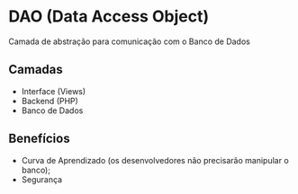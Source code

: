 # DAO (Data Access Object)

Camada de abstração para comunicação com o Banco de Dados

## Camadas

- Interface (Views)
- Backend (PHP)
- Banco de Dados

## Benefícios

- Curva de Aprendizado (os desenvolvedores não precisarão manipular o banco);
- Segurança

